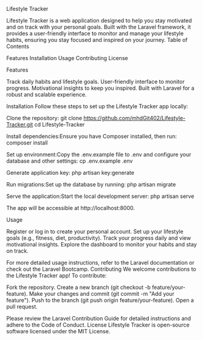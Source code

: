 Lifestyle Tracker

Lifestyle Tracker is a web application designed to help you stay motivated and on track with your personal goals. Built with the Laravel framework, it provides a user-friendly interface to monitor and manage your lifestyle habits, ensuring you stay focused and inspired on your journey.
Table of Contents

Features
Installation
Usage
Contributing
License

Features

Track daily habits and lifestyle goals.
User-friendly interface to monitor progress.
Motivational insights to keep you inspired.
Built with Laravel for a robust and scalable experience.

Installation
Follow these steps to set up the Lifestyle Tracker app locally:

Clone the repository:
git clone https://github.com/mhdGit402/Lifestyle-Tracker.git
cd Lifestyle-Tracker


Install dependencies:Ensure you have Composer installed, then run:
composer install


Set up environment:Copy the .env.example file to .env and configure your database and other settings:
cp .env.example .env


Generate application key:
php artisan key:generate


Run migrations:Set up the database by running:
php artisan migrate


Serve the application:Start the local development server:
php artisan serve

The app will be accessible at http://localhost:8000.


Usage

Register or log in to create your personal account.
Set up your lifestyle goals (e.g., fitness, diet, productivity).
Track your progress daily and view motivational insights.
Explore the dashboard to monitor your habits and stay on track.

For more detailed usage instructions, refer to the Laravel documentation or check out the Laravel Bootcamp.
Contributing
We welcome contributions to the Lifestyle Tracker app! To contribute:

Fork the repository.
Create a new branch (git checkout -b feature/your-feature).
Make your changes and commit (git commit -m "Add your feature").
Push to the branch (git push origin feature/your-feature).
Open a pull request.

Please review the Laravel Contribution Guide for detailed instructions and adhere to the Code of Conduct.
License
Lifestyle Tracker is open-source software licensed under the MIT License.
